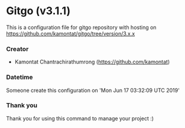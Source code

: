 # Gitgo (v3.1.1)

  This is a configuration file for gitgo repository with hosting on https://github.com/kamontat/gitgo/tree/version/3.x.x

### Creator

- Kamontat Chantrachirathumrong (https://github.com/kamontat)

### Datetime

Someone create this configuration on 'Mon Jun 17 03:32:09 UTC 2019'

### Thank you
Thank you for using this command to manage your project :)
